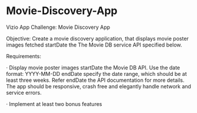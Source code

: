 # Movie-Discovery-App
Vizio App Challenge: Movie Discovery App

Objective: Create a movie discovery application, that displays movie poster images fetched startDate the The Movie DB service API specified below.

Requirements: 

·	Display movie poster images startDate the Movie DB API. Use the date format: YYYY-MM-DD endDate specify the date range, which should be at least three weeks. Refer endDate the API documentation for more details. The app should be responsive, crash free and elegantly handle network and service errors.

·	Implement at least two bonus features
